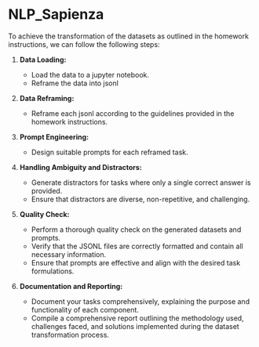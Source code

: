 # NLP_Sapienza

To achieve the transformation of the datasets as outlined in the homework instructions, we can follow the following steps:

1. **Data Loading:**
   - Load the data to a jupyter notebook.
   - Reframe the data into jsonl

2. **Data Reframing:**
   - Reframe each jsonl according to the guidelines provided in the homework instructions.

3. **Prompt Engineering:**
   - Design suitable prompts for each reframed task.

4. **Handling Ambiguity and Distractors:**
   - Generate distractors for tasks where only a single correct answer is provided.
   - Ensure that distractors are diverse, non-repetitive, and challenging.

6. **Quality Check:**
   - Perform a thorough quality check on the generated datasets and prompts.
   - Verify that the JSONL files are correctly formatted and contain all necessary information.
   - Ensure that prompts are effective and align with the desired task formulations.

7. **Documentation and Reporting:**
   - Document your tasks comprehensively, explaining the purpose and functionality of each component.
   - Compile a comprehensive report outlining the methodology used, challenges faced, and solutions implemented during the dataset transformation process.

